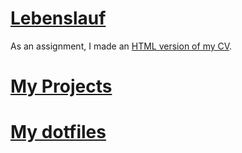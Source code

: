 # [Lebenslauf](lebenslauf.html)
As an assignment, I made an [HTML version of my CV](lebenslauf.html).

# [My Projects](https://github.com/dnnsmnstrr/dnnsmnstrr.github.io)

# [My dotfiles](https://dnnsmnstrr.github.io/dotfiles/)
